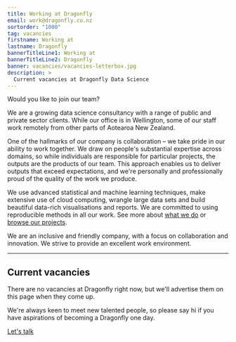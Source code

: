 ```yaml
---
title: Working at Dragonfly
email: work@dragonfly.co.nz
sortorder: "1000"
tag: vacancies
firstname: Working at
lastname: Dragonfly
bannerTitleLine1: Working at
bannerTitleLine2: Dragonfly
banner: vacancies/vacancies-letterbox.jpg
description: >
  Current vacancies at Dragonfly Data Science
---
```


Would you like to join our team?

<!--more-->

We are a growing data science consultancy with a range of public
and private sector clients. While our office is in Wellington, some of our
staff work remotely from other parts of Aotearoa New Zealand.

One of the hallmarks of our company is collaboration – we take pride in our
ability to work together. We draw on people's substantial expertise across
domains, so while individuals are responsible for particular projects, the outputs are
the products of our team. This approach enables us to deliver outputs that
exceed expectations, and we're personally and professionally proud of the
quality of the work we produce.

We use advanced statistical and machine learning techniques, make extensive use
of cloud computing, wrangle large data sets and build beautiful data-rich
visualisations and reports. We are committed to using reproducible methods in
all our work.
See more about [what we do](/what-we-do/) or [browse our projects](/work/).

We are an inclusive and friendly company, with a focus on collaboration and
innovation. We strive to provide an excellent work environment.


---

## Current vacancies

There are no vacancies at Dragonfly right now, but we'll advertise them on this
page when they come up.

We're always keen to meet new talented people, so please say hi if you have
aspirations of becoming a Dragonfly one day.

<a class="mx-auto w-max flex no-underline button call-to-action__button call-to-action__button--cool-blue" href="mailto:work@dragonfly.co.nz?subject=I%27d%20like%20to%20talk%20about%20joining%20Dragonfly">Let's talk</a>

